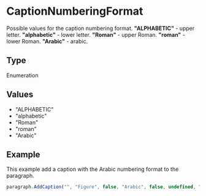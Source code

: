 # CaptionNumberingFormat

Possible values for the caption numbering format.**"ALPHABETIC"** - upper letter.**"alphabetic"** - lower letter.**"Roman"** - upper Roman.**"roman"** - lower Roman.**"Arabic"** - arabic.

## Type

Enumeration

## Values

- "ALPHABETIC"
- "alphabetic"
- "Roman"
- "roman"
- "Arabic"


## Example

This example add a caption with the Arabic numbering format to the paragraph.

```javascript editor-pdf
paragraph.AddCaption("", "Figure", false, "Arabic", false, undefined, "hyphen");
```
